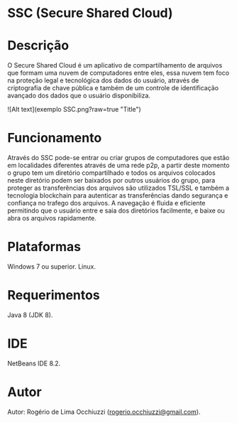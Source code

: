 # SSC (Secure Shared Cloud)

# Descrição
O Secure Shared Cloud é um aplicativo de compartilhamento de arquivos que formam uma nuvem de computadores entre eles, essa nuvem tem foco na proteção legal e tecnológica dos dados do usuário, através de criptografia de chave pública e também de um controle de identificação avançado dos dados que o usuário disponibiliza.

![Alt text](exemplo SSC.png?raw=true "Title")
 
# Funcionamento
Através do SSC pode-se entrar ou criar grupos de computadores que estão em localidades diferentes através de uma rede p2p, a partir deste momento o grupo tem um diretório compartilhado e todos os arquivos colocados neste diretório podem ser baixados por outros usuários do grupo, para proteger as transferências dos arquivos são utilizados TSL/SSL e também a tecnologia blockchain para autenticar as transferências dando segurança e confiança no trafego dos arquivos. A navegação é fluida e eficiente permitindo que o usuário entre e saia dos diretórios facilmente, e baixe ou abra os arquivos rapidamente.
 
# Plataformas
Windows 7 ou superior.
Linux.

# Requerimentos
Java 8 (JDK 8).

# IDE
NetBeans IDE 8.2.

# Autor
Autor: Rogério de Lima Occhiuzzi (rogerio.occhiuzzi@gmail.com).
